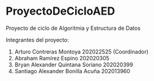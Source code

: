 # ProyectoDeCicloAED
Proyecto de ciclo de Algoritmia y Estructura de Datos

Integrantes del proyecto:
1.	Arturo Contreras Montoya          202022525 (Coordinador)
2.	Abraham Ramírez Espino		        202020305
3.	Bryan Alexander Quintana Soriano	202020399
4.	Santiago Alexander Bonilla Acuña	202013960
